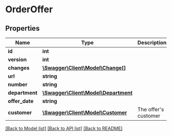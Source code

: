 # OrderOffer

## Properties
Name | Type | Description | Notes
------------ | ------------- | ------------- | -------------
**id** | **int** |  | [optional] 
**version** | **int** |  | [optional] 
**changes** | [**\Swagger\Client\Model\Change[]**](Change.md) |  | [optional] 
**url** | **string** |  | [optional] 
**number** | **string** |  | [optional] 
**department** | [**\Swagger\Client\Model\Department**](Department.md) |  | [optional] 
**offer_date** | **string** |  | [optional] 
**customer** | [**\Swagger\Client\Model\Customer**](Customer.md) | The offer&#39;s customer | [optional] 

[[Back to Model list]](../README.md#documentation-for-models) [[Back to API list]](../README.md#documentation-for-api-endpoints) [[Back to README]](../README.md)


